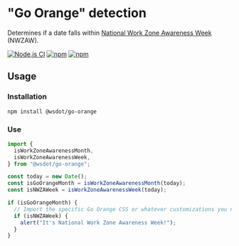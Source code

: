 # "Go Orange" detection

Determines if a date falls within [National Work Zone Awareness Week] (NWZAW).

[![Node.js CI](https://github.com/WSDOT-GIS/go-orange/actions/workflows/node.js.yml/badge.svg)](https://github.com/WSDOT-GIS/go-orange/actions/workflows/node.js.yml) [![npm](https://img.shields.io/npm/l/@wsdot/go-orange.svg?style=flat-square)](https://www.npmjs.org/package/@wsdot/go-orange) [![npm](https://img.shields.io/npm/v/@wsdot/go-orange.svg?style=flat-square)](https://www.npmjs.org/package/@wsdot/go-orange)

## Usage

### Installation

```console
npm install @wsdot/go-orange
```

### Use

```typescript
import {
  isWorkZoneAwarenessMonth,
  isWorkZoneAwarenessWeek,
} from "@wsdot/go-orange";

const today = new Date();
const isGoOrangeMonth = isWorkZoneAwarenessMonth(today);
const isNWZAWeek = isWorkZoneAwarenessWeek(today);

if (isGoOrangeMonth) {
  // Import the specific Go Orange CSS or whatever customizations you need to do.
  if (isNWZAWeek) {
    alert("It's National Work Zone Awareness Week!");
  }
}
```

[National Work Zone Awareness Week]: https://www.nwzaw.org
